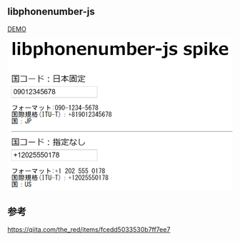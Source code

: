 ## libphonenumber-js

[DEMO](https://setogawamasao.github.io/libphonenumber-js/)

![DEMO GIF](./gif/demo.gif)

## 参考

https://qiita.com/the_red/items/fcedd5033530b7ff7ee7